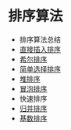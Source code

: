 # 排序算法

* 排序算法总结
* [直接插入排序](https://github.com/ZhangMiao147/android_learning_notes/blob/master/DataStructure/算法/排序算法/直接插入排序.md)
* [希尔排序](https://github.com/ZhangMiao147/android_learning_notes/blob/master/DataStructure/算法/排序算法/希尔排序.md)
* [简单选择排序](https://github.com/ZhangMiao147/android_learning_notes/blob/master/DataStructure/算法/排序算法/简单选择排序.md)
* [堆排序](https://github.com/ZhangMiao147/android_learning_notes/blob/master/DataStructure/算法/排序算法/堆排序.md)
* [冒泡排序](https://github.com/ZhangMiao147/android_learning_notes/blob/master/DataStructure/算法/排序算法/冒泡排序.md)
* 快速排序
* [归并排序](https://github.com/ZhangMiao147/android_learning_notes/blob/master/DataStructure/算法/排序算法/归并排序.md)
* [基数排序](https://github.com/ZhangMiao147/android_learning_notes/blob/master/DataStructure/算法/排序算法/基数排序.md)
